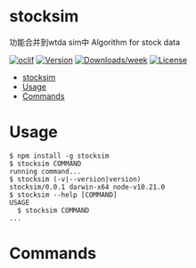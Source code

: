 stocksim
========

功能合并到wtda sim中
Algorithm for stock data

[![oclif](https://img.shields.io/badge/cli-oclif-brightgreen.svg)](https://oclif.io)
[![Version](https://img.shields.io/npm/v/stocksim.svg)](https://npmjs.org/package/stocksim)
[![Downloads/week](https://img.shields.io/npm/dw/stocksim.svg)](https://npmjs.org/package/stocksim)
[![License](https://img.shields.io/npm/l/stocksim.svg)](https://github.com/wentao75/stocksim/blob/master/package.json)

<!-- toc -->
- [stocksim](#stocksim)
- [Usage](#usage)
- [Commands](#commands)
<!-- tocstop -->
# Usage
<!-- usage -->
```sh-session
$ npm install -g stocksim
$ stocksim COMMAND
running command...
$ stocksim (-v|--version|version)
stocksim/0.0.1 darwin-x64 node-v10.21.0
$ stocksim --help [COMMAND]
USAGE
  $ stocksim COMMAND
...
```
<!-- usagestop -->
# Commands
<!-- commands -->

<!-- commandsstop -->
